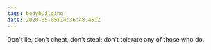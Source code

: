 ```yaml
---
tags: bodybuilding
date: 2020-05-05T14:36:48.451Z
---
```


Don't lie, don't cheat, don't steal; don't tolerate any of those who do.